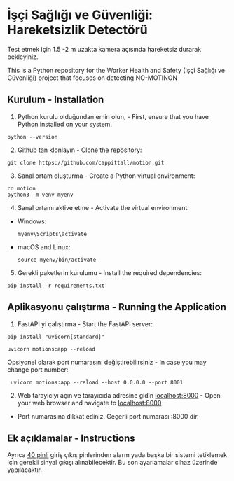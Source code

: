 # İşçi Sağlığı ve Güvenliği: Hareketsizlik Detectörü
Test etmek için 1.5 -2 m uzakta kamera açısında hareketsiz durarak bekleyiniz. 

This is a Python repository for the Worker Health and Safety (İşçi Sağlığı ve Güvenliği) project that focuses on detecting NO-MOTINON

## Kurulum  - Installation

1. Python kurulu olduğundan emin olun, - First, ensure that you have Python installed on your system.

```
python --version
```

2. Github tan klonlayın - Clone the repository:

```
git clone https://github.com/cappittall/motion.git
```


3. Sanal ortam oluşturma - Create a Python virtual environment:

```
cd motion
python3 -m venv myenv
```


4. Sanal ortamı aktive etme - Activate the virtual environment:

- Windows:

  ```
  myenv\Scripts\activate
  ```

- macOS and Linux:

  ```
  source myenv/bin/activate
  ```

5. Gerekli paketlerin kurulumu - Install the required dependencies:

```
pip install -r requirements.txt
```



## Aplikasyonu çalıştırma - Running the Application

1. FastAPI yi çalıştırma - Start the FastAPI server:

```
pip install "uvicorn[standard]"

uvicorn motions:app --reload
```
Opsiyonel olarak port numarasını değiştirebilirsiniz - In case you may change port number:

```
 uvicorn motions:app --reload --host 0.0.0.0 --port 8001
```

2. Web tarayıcıyı açın ve tarayıcıda adresine gidin [localhost:8000](http://localhost:8000) -  Open your web browser and navigate to [localhost:8000](http://localhost:8000) 

* Port numarasına dikkat ediniz. Geçerli port numarası :8000 dir.

## Ek açıklamalar - Instructions

Ayrıca [40 pinli](https://coral.ai/docs/dev-board/datasheet/) giriş çıkış pinlerinden alarm yada başka bir sistemi tetiklemek için gerekli sinyal çıkışı alınabilecektir. Bu son ayarlamalar cihaz üzerinde yapılacaktır. 
